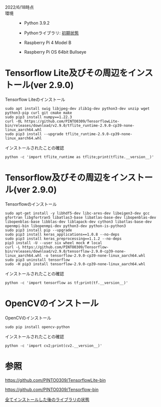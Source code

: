 <dl>
  <dt>2022/6/18時点</dt>
  <dt>環境</dt>
  <dd>
    
  * Python 3.9.2
    
  * Pythonライブラリ: [初期状態](https://github.com/Bigisland1729/Raspberry-Pi-reference/blob/main/pylib-versions.txt)
  
  * Raspberry Pi 4 Model B
      
  * Raspberry Pi OS 64bit Bullseye</dd>
</dl>

# Tensorflow Lite及びその周辺をインストール(ver 2.9.0)
Tensorflow Liteのインストール
```
sudo apt install swig libjpeg-dev zlib1g-dev python3-dev unzip wget python3-pip curl git cmake make
sudo pip3 install numpy==1.22.3
curl -OL https://github.com/PINTO0309/TensorflowLite-bin/releases/download/v2.9.0/tflite_runtime-2.9.0-cp39-none-linux_aarch64.whl
sudo pip3 install --upgrade tflite_runtime-2.9.0-cp39-none-linux_aarch64.whl
```

インストールされたことの確認
```
python -c 'import tflite_runtime as tflite;print(tflite.__version__)'
```

# Tensorflow及びその周辺をインストール(ver 2.9.0)
Tensorflowのインストール
```
sudo apt-get install -y libhdf5-dev libc-ares-dev libeigen3-dev gcc gfortran libgfortran5 libatlas3-base libatlas-base-dev libopenblas-dev libopenblas-base libblas-dev liblapack-dev cython3 libatlas-base-dev openmpi-bin libopenmpi-dev python3-dev python-is-python3
sudo pip3 install pip --upgrade
sudo pip3 install keras_applications==1.0.8 --no-deps
sudo pip3 install keras_preprocessing==1.1.2 --no-deps
pip3 install -U --user six wheel mock # local
curl -L https://github.com/PINTO0309/Tensorflow-bin/releases/download/v2.9.0/tensorflow-2.9.0-cp39-none-linux_aarch64.whl -o tensorflow-2.9.0-cp39-none-linux_aarch64.whl
sudo pip3 uninstall tensorflow
sudo -H pip3 install tensorflow-2.9.0-cp39-none-linux_aarch64.whl
```

インストールされたことの確認
```
python -c 'import tensorflow as tf;print(tf.__version__)'
```

# OpenCVのインストール
OpenCVのインストール
```
sudo pip install opencv-python
```

インストールされたことの確認
```
python -c 'import cv2;print(cv2.__version__)'
```

# 参照
https://github.com/PINTO0309/TensorflowLite-bin

https://github.com/PINTO0309/Tensorflow-bin

[全てインストールした後のライブラリの状態](https://github.com/Bigisland1729/Raspberry-Pi-reference/blob/main/after.txt)
